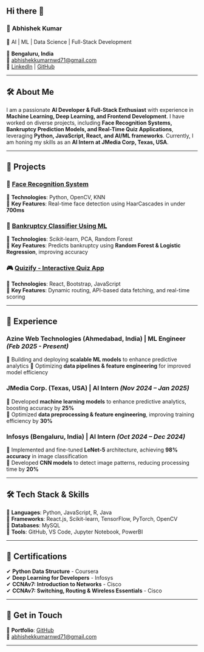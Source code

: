 ## Hi there 👋

### 📌 **Abhishek Kumar**  
🚀 AI | ML | Data Science | Full-Stack Development  

📍 **Bengaluru, India**  
📧 [abhishekkumarnwd71@gmail.com](mailto:abhishekkumarnwd71@gmail.com)  
🔗 [LinkedIn](https://www.linkedin.com/in/abhishek-kumar-a26b3522a/) | [GitHub](https://github.com/abhish12345)  

---  

## 🛠 **About Me**  
I am a passionate **AI Developer & Full-Stack Enthusiast** with experience in **Machine Learning, Deep Learning, and Frontend Development**. I have worked on diverse projects, including **Face Recognition Systems, Bankruptcy Prediction Models, and Real-Time Quiz Applications**, leveraging **Python, JavaScript, React, and AI/ML frameworks**. Currently, I am honing my skills as an **AI Intern at JMedia Corp, Texas, USA**.  

---  

## 🔬 **Projects**  
### 🚀 [Face Recognition System](https://github.com/abhish12345/Smart_Attendance_using_camera)  
🔹 **Technologies**: Python, OpenCV, KNN  
🔹 **Key Features**: Real-time face detection using HaarCascades in under **700ms**  

### 🧠 [Bankruptcy Classifier Using ML](https://github.com/abhish12345/Bankruptcy)  
🔹 **Technologies**: Scikit-learn, PCA, Random Forest  
🔹 **Key Features**: Predicts bankruptcy using **Random Forest & Logistic Regression**, improving accuracy  

### 🎮 [Quizify - Interactive Quiz App](https://github.com/abhish12345/Quiz_React)  
🔹 **Technologies**: React, Bootstrap, JavaScript  
🔹 **Key Features**: Dynamic routing, API-based data fetching, and real-time scoring  

---  

## 🌟 **Experience**
### **Azine Web Technologies (Ahmedabad, India) | ML Engineer** _(Feb 2025 - Present)_
🔹 Building and deploying **scalable ML models** to enhance predictive analytics
🔹 Optimizing **data pipelines & feature engineering** for improved model efficiency

### **JMedia Corp. (Texas, USA) | AI Intern** _(Nov 2024 – Jan 2025)_  
🔹 Developed **machine learning models** to enhance predictive analytics, boosting accuracy by **25%**  
🔹 Optimized **data preprocessing & feature engineering**, improving training efficiency by **30%**  

### **Infosys (Bengaluru, India) | AI Intern** _(Oct 2024 – Dec 2024)_  
🔹 Implemented and fine-tuned **LeNet-5** architecture, achieving **98% accuracy** in image classification  
🔹 Developed **CNN models** to detect image patterns, reducing processing time by **20%**  

---  

## 🛠 **Tech Stack & Skills**  
🔹 **Languages**: Python, JavaScript, R, Java  
🔹 **Frameworks**: React.js, Scikit-learn, TensorFlow, PyTorch, OpenCV  
🔹 **Databases**: MySQL  
🔹 **Tools**: GitHub, VS Code, Jupyter Notebook, PowerBI  

---  

## 📝 **Certifications**  
✔ **Python Data Structure** - Coursera  
✔ **Deep Learning for Developers** - Infosys  
✔ **CCNAv7: Introduction to Networks** - Cisco  
✔ **CCNAv7: Switching, Routing & Wireless Essentials** - Cisco  

---  

## 💌 **Get in Touch**  
🔗 **Portfolio**: [GitHub](https://github.com/abhish12345)  
📧 [abhishekkumarnwd71@gmail.com](mailto:abhishekkumarnwd71@gmail.com)  

---

